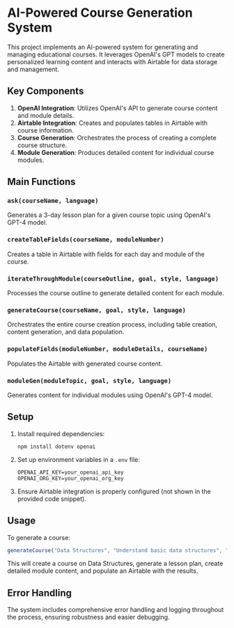 # AI-Powered Course Generation System

This project implements an AI-powered system for generating and managing educational courses. It leverages OpenAI's GPT models to create personalized learning content and interacts with Airtable for data storage and management.

## Key Components

1. **OpenAI Integration**: Utilizes OpenAI's API to generate course content and module details.
2. **Airtable Integration**: Creates and populates tables in Airtable with course information.
3. **Course Generation**: Orchestrates the process of creating a complete course structure.
4. **Module Generation**: Produces detailed content for individual course modules.

## Main Functions

### `ask(courseName, language)`
Generates a 3-day lesson plan for a given course topic using OpenAI's GPT-4 model.

### `createTableFields(courseName, moduleNumber)`
Creates a table in Airtable with fields for each day and module of the course.

### `iterateThroughModule(courseOutline, goal, style, language)`
Processes the course outline to generate detailed content for each module.

### `generateCourse(courseName, goal, style, language)`
Orchestrates the entire course creation process, including table creation, content generation, and data population.

### `populateFields(moduleNumber, moduleDetails, courseName)`
Populates the Airtable with generated course content.

### `moduleGen(moduleTopic, goal, style, language)`
Generates content for individual modules using OpenAI's GPT-4 model.

## Setup

1. Install required dependencies:
   ```
   npm install dotenv openai
   ```

2. Set up environment variables in a `.env` file:
   ```
   OPENAI_API_KEY=your_openai_api_key
   OPENAI_ORG_KEY=your_openai_org_key
   ```

3. Ensure Airtable integration is properly configured (not shown in the provided code snippet).

## Usage

To generate a course:

```javascript
generateCourse("Data Structures", "Understand basic data structures", "Beginner", "English");
```

This will create a course on Data Structures, generate a lesson plan, create detailed module content, and populate an Airtable with the results.

## Error Handling

The system includes comprehensive error handling and logging throughout the process, ensuring robustness and easier debugging.
